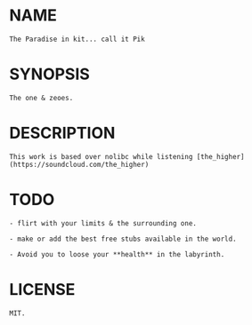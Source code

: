 # NAME

    The Paradise in kit... call it Pik

# SYNOPSIS

    The one & zeoes.

# DESCRIPTION

    This work is based over nolibc while listening [the_higher](https://soundcloud.com/the_higher)

# TODO

    - flirt with your limits & the surrounding one.

    - make or add the best free stubs available in the world.

    - Avoid you to loose your **health** in the labyrinth.

# LICENSE

    MIT.

